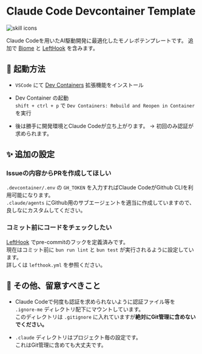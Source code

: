 # Claude Code Devcontainer Template

![skill icons](https://skillicons.dev/icons?i=docker,bun,nodejs,ts,js)

Claude Codeを用いたAI駆動開発に最適化したモノレポテンプレートです。
追加で [Biome](https://biomejs.dev/) と [LeftHook](https://lefthook.dev/) を含みます。

## 🚀 起動方法

- `VSCode` にて [Dev Containers](https://marketplace.visualstudio.com/items?itemName=ms-vscode-remote.remote-containers) 拡張機能をインストール

- Dev Container の起動  
`shift + ctrl + p` で `Dev Containers: Rebuild and Reopen in Container` を実行

- 後は勝手に開発環境とClaude Codeが立ち上がります。
-> 初回のみ認証が求められます。

## ✨ 追加の設定

### Issueの内容からPRを作成してほしい

`.devcontainer/.env` の `GH_TOKEN` を入力すればClaude CodeがGithub CLIを利用可能になります。  
`.claude/agents` にGithub用のサブエージェントを適当に作成していますので、良しなにカスタムしてください。

### コミット前にコードをチェックしたい

[LeftHook](https://lefthook.dev/) でpre-commitのフックを定義済みです。  
現在はコミット前に `bun run lint` と `bun test` が実行されるように設定しています。  
詳しくは `lefthook.yml` を参照ください。

## 🚨 その他、留意すべきこと

- Claude Codeで何度も認証を求められないように認証ファイル等を `.ignore-me` ディレクトリ配下にマウントしています。  
このディレクトリは `.gitignore` に入れていますが**絶対にGit管理に含めないでください。**

- `.claude` ディレクトリはプロジェクト毎の設定です。  
これはGit管理に含めても大丈夫です。
